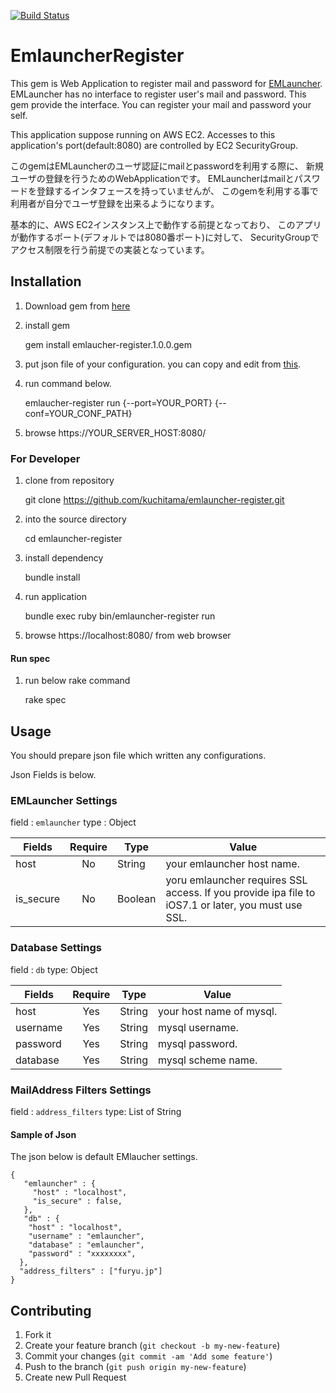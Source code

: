 [![Build Status](https://travis-ci.org/Kuchitama/EmlauncherRegister.png)](https://travis-ci.org/Kuchitama/EmlauncherRegister)

# EmlauncherRegister

This gem is Web Application to register mail and password for [EMLauncher](https://github.com/KLab/emlauncher).
EMLauncher has no interface to register user's mail and password.
This gem provide the interface.
You can register your mail and password your self.

This application suppose running on AWS EC2.
Accesses to this application's port(default:8080) are controlled by EC2 SecurityGroup.

このgemはEMLauncherのユーザ認証にmailとpasswordを利用する際に、
新規ユーザの登録を行うためのWebApplicationです。
EMLauncherはmailとパスワードを登録するインタフェースを持っていませんが、
このgemを利用する事で利用者が自分でユーザ登録を出来るようになります。

基本的に、AWS EC2インスタンス上で動作する前提となっており、
このアプリが動作するポート(デフォルトでは8080番ポート)に対して、
SecurityGroupでアクセス制限を行う前提での実装となっています。


## Installation

1. Download gem from [here](https://github.com/Kuchitama/EmlauncherRegister/releases/)
2. install gem

    gem install emlaucher-register.1.0.0.gem

3. put json file of your configuration. you can copy and edit from [this](https://raw.githubusercontent.com/Kuchitama/EmlauncherRegister/master/config.json.sample).

4. run command below.

    emlaucher-register run {--port=YOUR_PORT} {--conf=YOUR_CONF_PATH}

5. browse https://YOUR_SERVER_HOST:8080/

### For Developer

1. clone from repository

    git clone https://github.com/kuchitama/emlauncher-register.git

2. into the source directory

    cd emlauncher-register

3. install dependency

    bundle install

4. run application

    bundle exec ruby bin/emlauncher-register run

5. browse https://localhost:8080/ from web browser

#### Run spec

1. run below rake command

    rake spec


## Usage

You should prepare json file which written any configurations.

Json Fields is below. 


### EMLauncher Settings

field : `emlauncher`
type : Object

|Fields|Require|Type|Value|
|------|:-----:|----|-----|
|host| No | String | your emlauncher host name. |
|is_secure| No | Boolean | yoru emlauncher requires SSL access. If you provide ipa file to iOS7.1 or later, you must use SSL. | 

### Database Settings

field : `db`
type: Object

|Fields|Require|Type|Value|
|------|:-----:|----|-----|
|host | Yes | String | your host name of mysql. |
|username | Yes | String | mysql username. |
|password| Yes | String | mysql password. |
|database | Yes | String | mysql scheme name. |

### MailAddress Filters Settings

field : `address_filters`
type: List of String


#### Sample of Json
The json below is default EMlaucher settings.

```
{
   "emlauncher" : {
     "host" : "localhost",
     "is_secure" : false,
   },
   "db" : {
    "host" : "localhost",
    "username" : "emlauncher",
    "database" : "emlauncher",
    "password" : "xxxxxxxx",
  },
  "address_filters" : ["furyu.jp"]
}
```

## Contributing

1. Fork it
2. Create your feature branch (`git checkout -b my-new-feature`)
3. Commit your changes (`git commit -am 'Add some feature'`)
4. Push to the branch (`git push origin my-new-feature`)
5. Create new Pull Request
